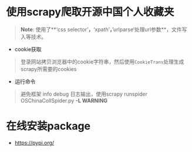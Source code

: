 # 使用scrapy爬取开源中国个人收藏夹


> **Note**: 使用了**‘css selector’**，**‘xpath’**，**’urlparse‘处理url参数**，文件写入等技术。


* cookie获取
> 登录网站拷贝浏览器中的cookie字符串，然后使用<code>CookieTrans</code>处理生成scrapy所需要的cookies




* 运行命令
> 避免框架 info debug 日志输出，使用scrapy runspider OSChinaCollSpider.py **-L WARNING**

# 在线安装package
- https://pypi.org/



